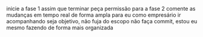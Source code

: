 inicie a fase 1
assim que terminar peça permissão para a fase 2
comente as mudanças em tempo real de forma ampla para eu como empresário ir acompanhando
seja objetivo, não fuja do escopo 
não faça commit, estou eu mesmo fazendo de forma mais organizada